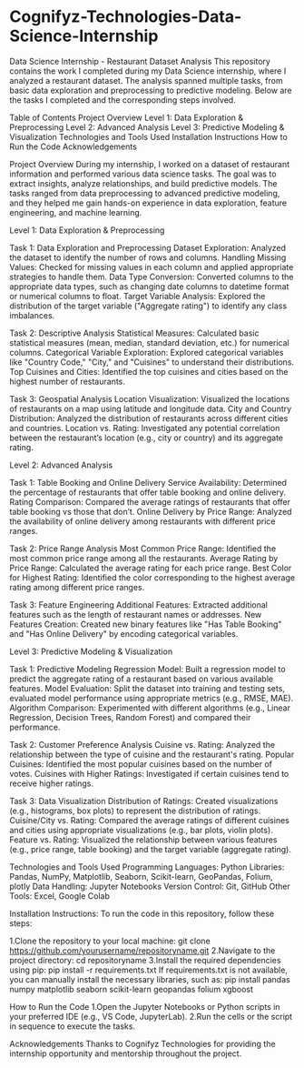 # Cognifyz-Technologies-Data-Science-Internship
Data Science Internship - Restaurant Dataset Analysis
This repository contains the work I completed during my Data Science internship, where I analyzed a restaurant dataset. The analysis spanned multiple tasks, from basic data exploration and preprocessing to predictive modeling. Below are the tasks I completed and the corresponding steps involved.

Table of Contents
Project Overview
Level 1: Data Exploration & Preprocessing
Level 2: Advanced Analysis
Level 3: Predictive Modeling & Visualization
Technologies and Tools Used
Installation Instructions
How to Run the Code
Acknowledgements

Project Overview
During my internship, I worked on a dataset of restaurant information and performed various data science tasks. The goal was to extract insights, analyze relationships, and build predictive models. The tasks ranged from data preprocessing to advanced predictive modeling, and they helped me gain hands-on experience in data exploration, feature engineering, and machine learning.

Level 1: Data Exploration & Preprocessing

Task 1: Data Exploration and Preprocessing
Dataset Exploration: Analyzed the dataset to identify the number of rows and columns.
Handling Missing Values: Checked for missing values in each column and applied appropriate strategies to handle them.
Data Type Conversion: Converted columns to the appropriate data types, such as changing date columns to datetime format or numerical columns to float.
Target Variable Analysis: Explored the distribution of the target variable ("Aggregate rating") to identify any class imbalances.

Task 2: Descriptive Analysis
Statistical Measures: Calculated basic statistical measures (mean, median, standard deviation, etc.) for numerical columns.
Categorical Variable Exploration: Explored categorical variables like "Country Code," "City," and "Cuisines" to understand their distributions.
Top Cuisines and Cities: Identified the top cuisines and cities based on the highest number of restaurants.

Task 3: Geospatial Analysis
Location Visualization: Visualized the locations of restaurants on a map using latitude and longitude data.
City and Country Distribution: Analyzed the distribution of restaurants across different cities and countries.
Location vs. Rating: Investigated any potential correlation between the restaurant’s location (e.g., city or country) and its aggregate rating.

Level 2: Advanced Analysis

Task 1: Table Booking and Online Delivery
Service Availability: Determined the percentage of restaurants that offer table booking and online delivery.
Rating Comparison: Compared the average ratings of restaurants that offer table booking vs those that don’t.
Online Delivery by Price Range: Analyzed the availability of online delivery among restaurants with different price ranges.

Task 2: Price Range Analysis
Most Common Price Range: Identified the most common price range among all the restaurants.
Average Rating by Price Range: Calculated the average rating for each price range.
Best Color for Highest Rating: Identified the color corresponding to the highest average rating among different price ranges.

Task 3: Feature Engineering
Additional Features: Extracted additional features such as the length of restaurant names or addresses.
New Features Creation: Created new binary features like "Has Table Booking" and "Has Online Delivery" by encoding categorical variables.

Level 3: Predictive Modeling & Visualization

Task 1: Predictive Modeling
Regression Model: Built a regression model to predict the aggregate rating of a restaurant based on various available features.
Model Evaluation: Split the dataset into training and testing sets, evaluated model performance using appropriate metrics (e.g., RMSE, MAE).
Algorithm Comparison: Experimented with different algorithms (e.g., Linear Regression, Decision Trees, Random Forest) and compared their performance.

Task 2: Customer Preference Analysis
Cuisine vs. Rating: Analyzed the relationship between the type of cuisine and the restaurant's rating.
Popular Cuisines: Identified the most popular cuisines based on the number of votes.
Cuisines with Higher Ratings: Investigated if certain cuisines tend to receive higher ratings.

Task 3: Data Visualization
Distribution of Ratings: Created visualizations (e.g., histograms, box plots) to represent the distribution of ratings.
Cuisine/City vs. Rating: Compared the average ratings of different cuisines and cities using appropriate visualizations (e.g., bar plots, violin plots).
Feature vs. Rating: Visualized the relationship between various features (e.g., price range, table booking) and the target variable (aggregate rating).

Technologies and Tools Used
Programming Languages: Python
Libraries: Pandas, NumPy, Matplotlib, Seaborn, Scikit-learn, GeoPandas, Folium, plotly
Data Handling: Jupyter Notebooks
Version Control: Git, GitHub
Other Tools: Excel, Google Colab

Installation Instructions:
To run the code in this repository, follow these steps:

1.Clone the repository to your local machine:
git clone https://github.com/yourusername/repositoryname.git
2.Navigate to the project directory:
cd repositoryname
3.Install the required dependencies using pip:
pip install -r requirements.txt
If requirements.txt is not available, you can manually install the necessary libraries, such as:
pip install pandas numpy matplotlib seaborn scikit-learn geopandas folium xgboost

How to Run the Code
1.Open the Jupyter Notebooks or Python scripts in your preferred IDE (e.g., VS Code, JupyterLab).
2.Run the cells or the script in sequence to execute the tasks.

Acknowledgements
Thanks to Cognifyz Technologies for providing the internship opportunity and mentorship throughout the project.


